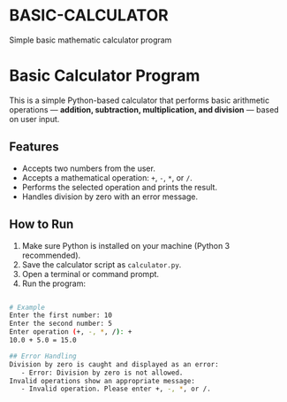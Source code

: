# BASIC-CALCULATOR
Simple basic mathematic calculator program 

#  Basic Calculator Program

This is a simple Python-based calculator that performs basic arithmetic operations — **addition, subtraction, multiplication, and division** — based on user input.

## Features

- Accepts two numbers from the user.
- Accepts a mathematical operation: `+`, `-`, `*`, or `/`.
- Performs the selected operation and prints the result.
- Handles division by zero with an error message.

## How to Run

1. Make sure Python is installed on your machine (Python 3 recommended).
2. Save the calculator script as `calculator.py`.
3. Open a terminal or command prompt.
4. Run the program:
   
``` bash python calculator.py

# Example
Enter the first number: 10
Enter the second number: 5
Enter operation (+, -, *, /): +
10.0 + 5.0 = 15.0

## Error Handling
Division by zero is caught and displayed as an error:
   - Error: Division by zero is not allowed.
Invalid operations show an appropriate message: 
   - Invalid operation. Please enter +, -, *, or /.
